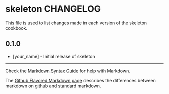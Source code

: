 skeleton CHANGELOG
=================

This file is used to list changes made in each version of the skeleton cookbook.

0.1.0
-----
- [your_name] - Initial release of skeleton

- - -
Check the [Markdown Syntax Guide](http://daringfireball.net/projects/markdown/syntax) for help with Markdown.

The [Github Flavored Markdown page](http://github.github.com/github-flavored-markdown/) describes the differences between markdown on github and standard markdown.
